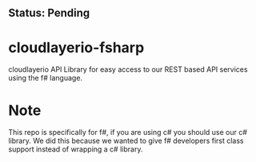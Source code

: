 ## Status: Pending

# cloudlayerio-fsharp
cloudlayerio API Library for easy access to our REST based API services using the f# language.

# Note
This repo is specifically for f#, if you are using c# you should use our c# library. We did this because we wanted to give f# developers first class support instead of wrapping a c# library.
